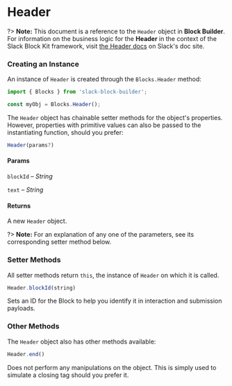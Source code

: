 # Header

?> **Note:** This document is a reference to the `Header` object in **Block Builder**. For information on the business logic for the **Header** in the context of the Slack Block Kit framework, visit [the Header docs](https:&#x2F;&#x2F;api.slack.com&#x2F;reference&#x2F;block-kit&#x2F;blocks#header) on Slack's doc site.

### Creating an Instance 

An instance of `Header` is created through the `Blocks.Header` method:

```javascript
import { Blocks } from 'slack-block-builder';

const myObj = Blocks.Header();
```


The `Header` object has chainable setter methods for the object's properties. However, properties with primitive values can also be passed to the instantiating function, should you prefer:

```javascript
Header(params?)
```

#### Params

`blockId` – *String*

`text` – *String*

#### Returns

A new `Header` object.

?> **Note:** For an explanation of any one of the parameters, see its corresponding setter method below.

### Setter Methods

All setter methods return `this`, the instance of `Header` on which it is called.

```javascript
Header.blockId(string)
```

Sets an ID for the Block to help you identify it in interaction and submission payloads.


### Other Methods

The `Header` object also has other methods available:

```javascript
Header.end()
```

Does not perform any manipulations on the object. This is simply used to simulate a closing tag should you prefer it.

